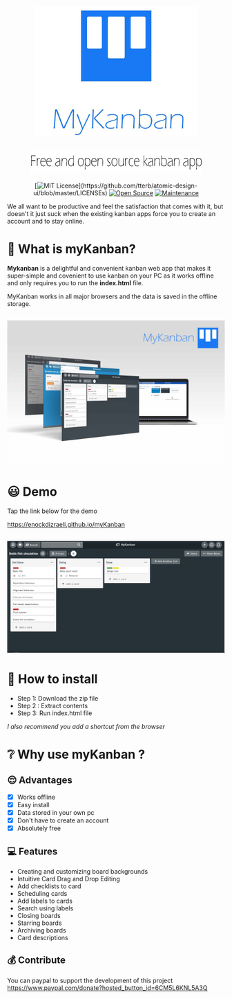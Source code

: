 
<div align="center">
  <h2 align="center">
    <img width="375" height="300" src="https://raw.githubusercontent.com/EnockDizraeli/myKanban/master/images/logo.jpg" alt="myKanban icon"/>
  </h2>
  <h2 align="center">
    <img alt="Free and open source kanban app" width="400" height="50" src="https://raw.githubusercontent.com/EnockDizraeli/myKanban/master/images/text.jpg">
  </h2>
  
[![MIT License](https://img.shields.io/apm/l/atomic-design-ui.svg?)](https://github.com/tterb/atomic-design-ui/blob/master/LICENSEs)
[![Open Source](https://badges.frapsoft.com/os/v1/open-source.svg?v=103)](https://opensource.org/)
[![Maintenance](https://img.shields.io/badge/Maintained%3F-yes-green.svg)](https://github.com/supunlakmal/thismypc/graphs/commit-activity)
</div>


We all want to be productive and feel the satisfaction that comes with it, but doesn't it just suck when the existing kanban apps force you to create an account and to stay online.

# 🎒 What is myKanban?

**Mykanban** is a delightful and convenient kanban web app that makes it super-simple and covenient to use kanban on your PC as it works offline and only requires you to run the **index.html** file.

MyKanban works in all major browsers and the data is saved in the offline storage.

<h2 align="center">
  <img alt="MyKanban Screenshots" src="https://raw.githubusercontent.com/EnockDizraeli/myKanban/master/images/panel.jpg">
</h2>

# 😃 Demo
Tap the link below for the demo

<a href="https://enockdizraeli.github.io/myKanban" target="_blank">https://enockdizraeli.github.io/myKanban</a>
<h2 align="center">
  <img alt="MyKanban Screenshots" src="https://raw.githubusercontent.com/EnockDizraeli/myKanban/master/images/screenshot_2.JPG">
</h2>

# 📃 How to install

* Step 1: Download the zip file
* Step 2 : Extract contents
* Step 3: Run index.html file

*I also recommend you add a shortcut from the browser*

# ❔ Why use myKanban ?
## 😌 Advantages
>
*   [x] Works offline
*   [x] Easy install
*   [x] Data stored in your own pc
*   [x] Don't have to create an account 
*   [x] Absolutely free 

## 💻 Features
>
* Creating and customizing board backgrounds
* Intuitive Card Drag and Drop Editing
* Add checklists to card
* Scheduling cards
* Add labels to cards
* Search using labels
* Closing boards
* Starring boards
* Archiving boards
* Card descriptions

## 💰 Contribute
You can paypal to support the development of this project
https://www.paypal.com/donate?hosted_button_id=6CM5L6KNL5A3Q


